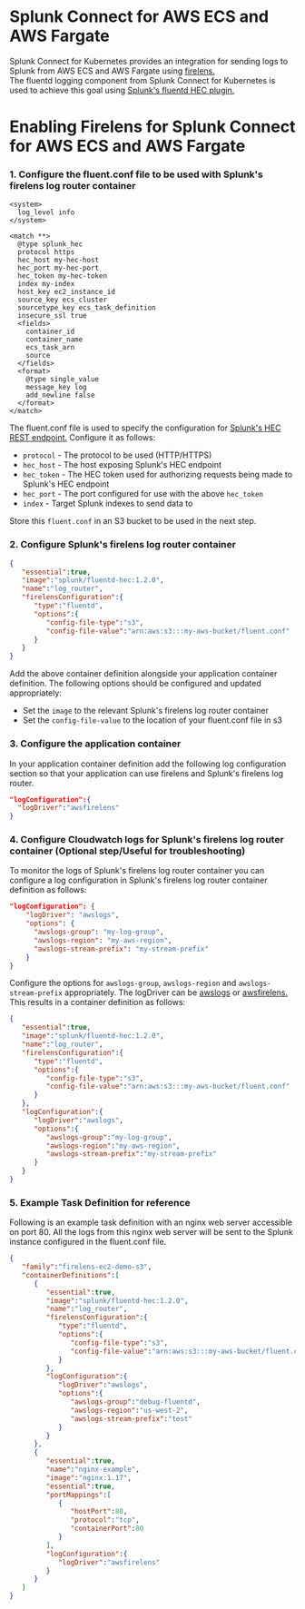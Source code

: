 # Splunk Connect for AWS ECS and AWS Fargate

Splunk Connect for Kubernetes provides an integration for sending logs to Splunk from AWS ECS and AWS Fargate using [firelens.](https://docs.aws.amazon.com/AmazonECS/latest/developerguide/using_firelens.html) <br/>
The fluentd logging component from Splunk Connect for Kubernetes is used to achieve this goal using [Splunk's fluentd HEC plugin.](https://github.com/splunk/fluent-plugin-splunk-hec)

# Enabling Firelens for Splunk Connect for AWS ECS and AWS Fargate

### 1. Configure the fluent.conf file to be used with Splunk's firelens log router container
```
<system>
  log_level info
</system>

<match **>
  @type splunk_hec
  protocol https
  hec_host my-hec-host
  hec_port my-hec-port
  hec_token my-hec-token
  index my-index
  host_key ec2_instance_id
  source_key ecs_cluster
  sourcetype_key ecs_task_definition
  insecure_ssl true
  <fields>
    container_id
    container_name
    ecs_task_arn
    source
  </fields>
  <format>
    @type single_value
    message_key log
    add_newline false
  </format>
</match>
```
The fluent.conf file is used to specify the configuration for [Splunk's HEC REST endpoint.](http://dev.splunk.com/view/event-collector/SP-CAAAE7F) Configure it as follows: <br/>
* `protocol` - The protocol to be used (HTTP/HTTPS)
* `hec_host` - The host exposing Splunk's HEC endpoint
* `hec_token` - The HEC token used for authorizing requests being made to Splunk's HEC endpoint
* `hec_port` - The port configured for use with the above `hec_token`
* `index` - Target Splunk indexes to send data to

Store this `fluent.conf` in an S3 bucket to be used in the next step.

### 2. Configure Splunk's firelens log router container
```json
{
   "essential":true,
   "image":"splunk/fluentd-hec:1.2.0",
   "name":"log_router",
   "firelensConfiguration":{
      "type":"fluentd",
      "options":{
         "config-file-type":"s3",
         "config-file-value":"arn:aws:s3:::my-aws-bucket/fluent.conf"
      }
   }
}
```
Add the above container definition alongside your application container definition. The following options should be configured and updated appropriately:<br/>
* Set the `image` to the relevant Splunk's firelens log router container
* Set the `config-file-value` to the location of your fluent.conf file in s3


### 3. Configure the application container
In your application container definition add the following log configuration section so that your application can use firelens and Splunk's firelens log router.
```json
"logConfiguration":{
  "logDriver":"awsfirelens"
}
```

### 4. Configure Cloudwatch logs for Splunk's firelens log router container (Optional step/Useful for troubleshooting)
To monitor the logs of Splunk's firelens log router container you can configure a log configuration in Splunk's firelens log router container definition as follows:
```json
"logConfiguration": {
    "logDriver": "awslogs",
    "options": {
      "awslogs-group": "my-log-group",
      "awslogs-region": "my-aws-region",
      "awslogs-stream-prefix": "my-stream-prefix"
    }
}
```
Configure the options for `awslogs-group`, `awslogs-region` and `awslogs-stream-prefix` appropriately. The logDriver can be [awslogs](https://docs.aws.amazon.com/AmazonECS/latest/developerguide/using_awslogs.html) or [awsfirelens.](https://docs.aws.amazon.com/AmazonECS/latest/developerguide/using_firelens.html)
This results in a container definition as follows:
```json
{
   "essential":true,
   "image":"splunk/fluentd-hec:1.2.0",
   "name":"log_router",
   "firelensConfiguration":{
      "type":"fluentd",
      "options":{
         "config-file-type":"s3",
         "config-file-value":"arn:aws:s3:::my-aws-bucket/fluent.conf"
      }
   },
   "logConfiguration":{
      "logDriver":"awslogs",
      "options":{
         "awslogs-group":"my-log-group",
         "awslogs-region":"my-aws-region",
         "awslogs-stream-prefix":"my-stream-prefix"
      }
   }
}
```

### 5. Example Task Definition for reference
Following is an example task definition with an nginx web server accessible on port 80. All the logs from this nginx web server will be sent to the Splunk instance configured in the fluent.conf file.
```json
{
   "family":"firelens-ec2-demo-s3",
   "containerDefinitions":[
      {
         "essential":true,
         "image":"splunk/fluentd-hec:1.2.0",
         "name":"log_router",
         "firelensConfiguration":{
            "type":"fluentd",
            "options":{
               "config-file-type":"s3",
               "config-file-value":"arn:aws:s3:::my-aws-bucket/fluent.conf"
            }
         },
         "logConfiguration":{
            "logDriver":"awslogs",
            "options":{
               "awslogs-group":"debug-fluentd",
               "awslogs-region":"us-west-2",
               "awslogs-stream-prefix":"test"
            }
         }
      },
      {
         "essential":true,
         "name":"nginx-example",
         "image":"nginx:1.17",
         "essential":true,
         "portMappings":[
            {
               "hostPort":80,
               "protocol":"tcp",
               "containerPort":80
            }
         ],
         "logConfiguration":{
            "logDriver":"awsfirelens"
         }
      }
   ]
}
```
